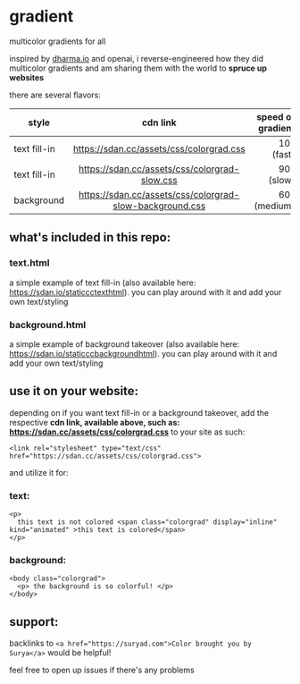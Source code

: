 # gradient
multicolor gradients for all

inspired by [dharma.io](https://dharma.io) and openai, i reverse-engineered how they did multicolor gradients and am sharing them with the world to **spruce up websites**

there are several flavors:

| style        | cdn link           | speed of gradient  | example |
| ------------- |:-------------:| -----:| :------:|
| text fill-in      | https://sdan.cc/assets/css/colorgrad.css | 10s (fast) | https://sdan.io/staticcctexthtml |
| text fill-in | https://sdan.cc/assets/css/colorgrad-slow.css      |    90s (slow) | https://sdan.io/surya (my name) |
| background      | https://sdan.cc/assets/css/colorgrad-slow-background.css      |  60s (medium) | https://sdan.io/staticccbackgroundhtml | 

## what's included in this repo:
### text.html
a simple example of text fill-in (also available here: https://sdan.io/staticcctexthtml). you can play around with it and add your own text/styling
### background.html
a simple example of background takeover (also available here: https://sdan.io/staticccbackgroundhtml). you can play around with it and add your own text/styling

## use it on your website:
depending on if you want text fill-in or a background takeover, add the respective **cdn link, available above, such as: https://sdan.cc/assets/css/colorgrad.css** to your site as such:
```
<link rel="stylesheet" type="text/css" href="https://sdan.cc/assets/css/colorgrad.css">
```
and utilize it for:
### text:
```
<p>
  this text is not colored <span class="colorgrad" display="inline" kind="animated" >this text is colored</span>
</p>
```
### background:
```
<body class="colorgrad">
  <p> the background is so colorful! </p>
</body>
```

## support:
backlinks to `<a href="https://suryad.com">Color brought you by Surya</a>` would be helpful!

feel free to open up issues if there's any problems

